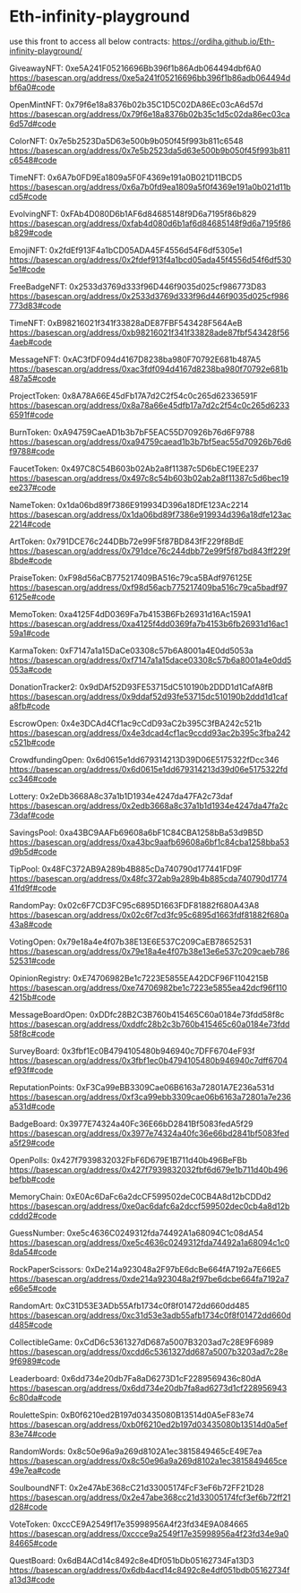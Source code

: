 # Eth-infinity-playground
use this front to access all below contracts:    https://ordiha.github.io/Eth-infinity-playground/

GiveawayNFT: 0xe5A241F05216696Bb396f1b86Adb064494dbf6A0
https://basescan.org/address/0xe5a241f05216696bb396f1b86adb064494dbf6a0#code

OpenMintNFT: 0x79f6e18a8376b02b35C1D5C02DA86Ec03cA6d57d
https://basescan.org/address/0x79f6e18a8376b02b35c1d5c02da86ec03ca6d57d#code

ColorNFT: 0x7e5b2523Da5D63e500b9b050f45f993b811c6548
https://basescan.org/address/0x7e5b2523da5d63e500b9b050f45f993b811c6548#code

TimeNFT: 0x6A7b0FD9Ea1809a5F0F4369e191a0B021D11BCD5
https://basescan.org/address/0x6a7b0fd9ea1809a5f0f4369e191a0b021d11bcd5#code

EvolvingNFT: 0xFAb4D080D6b1AF6d84685148f9D6a7195f86b829
https://basescan.org/address/0xfab4d080d6b1af6d84685148f9d6a7195f86b829#code

EmojiNFT: 0x2fdEf913F4a1bCD05ADA45F4556d54F6df5305e1
https://basescan.org/address/0x2fdef913f4a1bcd05ada45f4556d54f6df5305e1#code

FreeBadgeNFT: 0x2533d3769d333f96D446f9035d025cf986773D83
https://basescan.org/address/0x2533d3769d333f96d446f9035d025cf986773d83#code

TimeNFT: 0xB98216021f341f33828aDE87FBF543428F564AeB
https://basescan.org/address/0xb98216021f341f33828ade87fbf543428f564aeb#code

MessageNFT: 0xAC3fDF094d4167D8238ba980F70792E681b487A5
https://basescan.org/address/0xac3fdf094d4167d8238ba980f70792e681b487a5#code

ProjectToken: 0x8A78A66E45dFb17A7d2C2f54c0c265d62336591F
https://basescan.org/address/0x8a78a66e45dfb17a7d2c2f54c0c265d62336591f#code

BurnToken: 0xA94759CaeAD1b3b7bF5EAC55D70926b76d6F9788
https://basescan.org/address/0xa94759caead1b3b7bf5eac55d70926b76d6f9788#code

FaucetToken: 0x497C8C54B603b02Ab2a8f11387c5D6bEC19EE237
https://basescan.org/address/0x497c8c54b603b02ab2a8f11387c5d6bec19ee237#code

NameToken: 0x1da06bd89f7386E919934D396a18DfE123Ac2214
https://basescan.org/address/0x1da06bd89f7386e919934d396a18dfe123ac2214#code

ArtToken: 0x791DCE76c244DBb72e99F5f87BD843fF229f8BdE
https://basescan.org/address/0x791dce76c244dbb72e99f5f87bd843ff229f8bde#code

PraiseToken: 0xF98d56aCB775217409BA516c79ca5BAdf976125E
https://basescan.org/address/0xf98d56acb775217409ba516c79ca5badf976125e#code

MemoToken: 0xa4125F4dD0369Fa7b4153B6Fb26931d16Ac159A1
https://basescan.org/address/0xa4125f4dd0369fa7b4153b6fb26931d16ac159a1#code

KarmaToken: 0xF7147a1a15DaCe03308c57b6A8001a4E0dd5053a
https://basescan.org/address/0xf7147a1a15dace03308c57b6a8001a4e0dd5053a#code

DonationTracker2: 0x9dDAf52D93FE53715dC510190b2DDD1d1CafA8fB
https://basescan.org/address/0x9ddaf52d93fe53715dc510190b2ddd1d1cafa8fb#code

EscrowOpen: 0x4e3DCAd4Cf1ac9cCdD93aC2b395C3fBA242c521b
https://basescan.org/address/0x4e3dcad4cf1ac9ccdd93ac2b395c3fba242c521b#code

CrowdfundingOpen: 0x6d0615e1dd679314213D39D06E5175322fDcc346
https://basescan.org/address/0x6d0615e1dd679314213d39d06e5175322fdcc346#code

Lottery: 0x2eDb3668A8c37a1b1D1934e4247da47FA2c73daf
https://basescan.org/address/0x2edb3668a8c37a1b1d1934e4247da47fa2c73daf#code

SavingsPool: 0xa43BC9AAFb69608a6bF1C84CBA1258bBa53d9B5D
https://basescan.org/address/0xa43bc9aafb69608a6bf1c84cba1258bba53d9b5d#code

TipPool: 0x48FC372AB9A289b4B885cDa740790d177441FD9F
https://basescan.org/address/0x48fc372ab9a289b4b885cda740790d177441fd9f#code

RandomPay: 0x02c6F7CD3FC95c6895D1663FDF81882f680A43A8
https://basescan.org/address/0x02c6f7cd3fc95c6895d1663fdf81882f680a43a8#code

VotingOpen: 0x79e18a4e4f07b38E13E6E537C209CaEB78652531
https://basescan.org/address/0x79e18a4e4f07b38e13e6e537c209caeb78652531#code

OpinionRegistry: 0xE74706982Be1c7223E5855EA42DCF96F1104215B
https://basescan.org/address/0xe74706982be1c7223e5855ea42dcf96f1104215b#code

MessageBoardOpen: 0xDDfc28B2C3B760b415465C60a0184e73fdd58f8c
https://basescan.org/address/0xddfc28b2c3b760b415465c60a0184e73fdd58f8c#code

SurveyBoard: 0x3fbf1Ec0B4794105480b946940c7DFF6704eF93f
https://basescan.org/address/0x3fbf1ec0b4794105480b946940c7dff6704ef93f#code

ReputationPoints: 0xF3Ca99eBB3309Cae06B6163a72801A7E236a531d
https://basescan.org/address/0xf3ca99ebb3309cae06b6163a72801a7e236a531d#code

BadgeBoard: 0x3977E74324a40Fc36E66bD2841Bf5083fedA5f29
https://basescan.org/address/0x3977e74324a40fc36e66bd2841bf5083feda5f29#code

OpenPolls: 0x427f7939832032FbF6D679E1B711d40b496BeFBb
https://basescan.org/address/0x427f7939832032fbf6d679e1b711d40b496befbb#code

MemoryChain: 0xE0Ac6DaFc6a2dcCF599502deC0CB4A8d12bCDDd2
https://basescan.org/address/0xe0ac6dafc6a2dccf599502dec0cb4a8d12bcddd2#code

GuessNumber: 0xe5c4636C0249312fda74492A1a68094C1c08dA54
https://basescan.org/address/0xe5c4636c0249312fda74492a1a68094c1c08da54#code

RockPaperScissors: 0xDe214a923048a2F97bE6dcBe664fA7192a7E66E5
https://basescan.org/address/0xde214a923048a2f97be6dcbe664fa7192a7e66e5#code

RandomArt: 0xC31D53E3ADb55Afb1734c0f8f01472dd660dd485
https://basescan.org/address/0xc31d53e3adb55afb1734c0f8f01472dd660dd485#code

CollectibleGame: 0xCdD6c5361327dD687a5007B3203ad7c28E9F6989
https://basescan.org/address/0xcdd6c5361327dd687a5007b3203ad7c28e9f6989#code

Leaderboard: 0x6dd734e20db7Fa8aD6273D1cF2289569436c80dA
https://basescan.org/address/0x6dd734e20db7fa8ad6273d1cf2289569436c80da#code

RouletteSpin: 0xB0f6210ed2B197d03435080B13514d0A5eF83e74
https://basescan.org/address/0xb0f6210ed2b197d03435080b13514d0a5ef83e74#code

RandomWords: 0x8c50e96a9a269d8102A1ec3815849465cE49E7ea
https://basescan.org/address/0x8c50e96a9a269d8102a1ec3815849465ce49e7ea#code

SoulboundNFT: 0x2e47AbE368cC21d33005174FcF3eF6b72FF21D28
https://basescan.org/address/0x2e47abe368cc21d33005174fcf3ef6b72ff21d28#code

VoteToken: 0xccCE9A2549f17e35998956A4f23fd34E9A084665
https://basescan.org/address/0xccce9a2549f17e35998956a4f23fd34e9a084665#code

QuestBoard: 0x6dB4ACd14c8492c8e4Df051bDb05162734Fa13D3
https://basescan.org/address/0x6db4acd14c8492c8e4df051bdb05162734fa13d3#code
